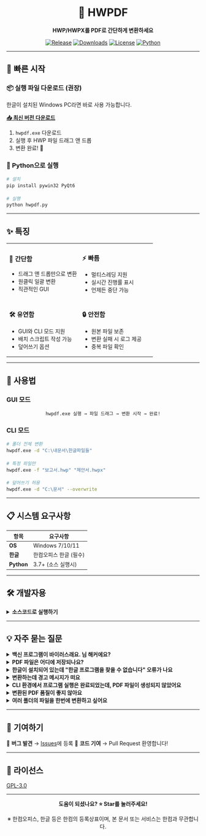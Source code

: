 <div align="center">

# 🔄 HWPDF

**HWP/HWPX를 PDF로 간단하게 변환하세요**

[![Release](https://img.shields.io/github/v/release/gaon12/hwpdf?style=for-the-badge)](https://github.com/gaon12/hwpdf/releases)
[![Downloads](https://img.shields.io/github/downloads/gaon12/hwpdf/total?style=for-the-badge)](https://github.com/gaon12/hwpdf/releases)
[![License](https://img.shields.io/badge/license-%20%20GNU%20GPLv3%20-green?style=for-the-badge)](LICENSE)
[![Python](https://img.shields.io/badge/python-3.7+-blue?style=for-the-badge&logo=python)](https://python.org)

</div>

---

## 🚀 빠른 시작

### 📦 실행 파일 다운로드 (권장)

한글이 설치된 Windows PC라면 바로 사용 가능합니다.

**[📥 최신 버전 다운로드](https://github.com/gaon12/hwpdf/releases/latest)**

1. `hwpdf.exe` 다운로드
2. 실행 후 HWP 파일 드래그 앤 드롭
3. 변환 완료! 🎉

### 🐍 Python으로 실행

```bash
# 설치
pip install pywin32 PyQt6

# 실행
python hwpdf.py
```

---

## ✨ 특징

<table>
<tr>
<td width="50%">

### 🎯 **간단함**
- 드래그 앤 드롭만으로 변환
- 원클릭 일괄 변환
- 직관적인 GUI

</td>
<td width="50%">

### ⚡ **빠름**
- 멀티스레딩 지원
- 실시간 진행률 표시
- 언제든 중단 가능

</td>
</tr>
<tr>
<td width="50%">

### 🛠️ **유연함**
- GUI와 CLI 모드 지원
- 배치 스크립트 작성 가능
- 덮어쓰기 옵션

</td>
<td width="50%">

### 🔒 **안전함**
- 원본 파일 보존
- 변환 실패 시 로그 제공
- 중복 파일 확인

</td>
</tr>
</table>

---

## 📱 사용법

### GUI 모드

<div align="center">

```
hwpdf.exe 실행 → 파일 드래그 → 변환 시작 → 완료!
```

</div>

### CLI 모드

```bash
# 폴더 전체 변환
hwpdf.exe -d "C:\내문서\한글파일들"

# 특정 파일만
hwpdf.exe -f "보고서.hwp" "제안서.hwpx"

# 덮어쓰기 허용
hwpdf.exe -d "C:\문서" --overwrite
```

---

## 📋 시스템 요구사항

| 항목 | 요구사항 |
|------|----------|
| **OS** | Windows 7/10/11 |
| **한글** | 한컴오피스 한글 (필수) |
| **Python** | 3.7+ (소스 실행시) |

---

## 🛠️ 개발자용

<details>
<summary><b>소스코드로 실행하기</b></summary>

### 설치
```bash
git clone https://github.com/gaon12/hwpdf.git
cd hwpdf
pip install -r requirements.txt
```

### 실행
```bash
python hwpdf.py
```

### 빌드
```bash
pip install nuitka
nuitka run.py --onefile --standalone --enable-plugin=pyqt6 --windows-icon-from-ico=icon.ico --output-dir=build --mingw64 --windows-disable-console --include-data-files=icon.png=icon.png
```

</details>

---

## 💡 자주 묻는 질문

<details>
<summary><b>백신 프로그램이 바이러스래요. 님 해커에요?</b></summary>

그럴리가요. 명백한 오진입니다. 오진의 이유는 다양하지만, exe로 변환 시 사용되는 라이브러리 pyinstaller나 nuitka로 빌드하면 오진이 빈번하게 나오더라고요. 예외처리 후 사용하시거나, 정 못 믿으시겠다면 파이썬 코드를 직접 실행해 보세요.

</details>

<details>
<summary><b>PDF 파일은 어디에 저장되나요?</b></summary>

HWP/HWPX 파일과 동일한 폴더에 저장됩니다.

</details>

<details>
<summary><b>한글이 설치되어 있는데 "한글 프로그램을 찾을 수 없습니다" 오류가 나요</b></summary>

1. 한글을 한 번 실행해서 초기 설정을 완료하세요
2. 관리자 권한으로 실행해보세요
3. 한글 버전과 Python 비트(32bit/64bit)를 맞춰주세요

</details>

<details>
<summary><b>변환하는데 경고 메시지가 떠요</b></summary>

![warning_alert](./README/warning_alert.png)

한글 프로그램을 외부 프로그램/코드로 작동시키는 경우, 보안을 위해 사용자에게 경고 메시지를 띄웁니다. '접근 허용' 또는 '모두 허용'을 눌러야 작동합니다.

</details>

<details>
<summary><b>CLI 환경에서 프로그램 실행은 완료되었는데, PDF 파일이 생성되지 않았어요</b></summary>

CLI 환경에서 프로그램 실행이 완료되고 다음 명령어를 입력할 수 있는 상태가 됨에도 불구하고, 한컴오피스에서 실행 및 변환하는데 시간이 걸릴 수 있어요. 조금만 기다리시면 pdf 파일이 생성될 거에요.

</details>

<details>
<summary><b>변환된 PDF 품질이 좋지 않아요</b></summary>

이 도구는 한글 프로그램의 PDF 내보내기 기능을 사용합니다. 한글에서 직접 PDF로 내보낸 것과 동일한 품질입니다.

</details>

<details>
<summary><b>여러 폴더의 파일을 한번에 변환하고 싶어요</b></summary>

CLI 모드에서 절대 경로로 파일들을 지정하면 됩니다:
```bash
hwpdf.exe -f "C:\폴더1\파일1.hwp" "D:\폴더2\파일2.hwp"
```

</details>

---

## 🤝 기여하기

🐛 **버그 발견** → [Issues](https://github.com/gaon12/hwpdf/issues)에 등록 
🔀 **코드 기여** → Pull Request 환영합니다!

---

## 📄 라이선스

[GPL-3.0](./LICENSE)

---

<div align="center">

**도움이 되셨나요? ⭐ Star를 눌러주세요!**

※ 한컴오피스, 한글 등은 한컴의 등록상표이며, 본 문서 또는 서비스는 한컴과 무관합니다.

</div>
